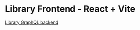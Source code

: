 # Library Frontend - React + Vite

[Library GraphQL backend](https://github.com/lchz/Library_graphql)